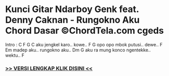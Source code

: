 
 # Kunci Gitar Ndarboy Genk feat. Denny Caknan - Rungokno Aku Chord Dasar ©ChordTela.com cgeds


Intro : C F G C aku jengkel karo.. kowe.. F G opo opo mbok putusi.. dewe.. F Em madep aku.. rungokno aku.. Dm G aku ra mung konco ngentekke.. wektu.. F

###  <a href="https://shortlighzx.web.app?sq=Kunci Gitar Ndarboy Genk feat. Denny Caknan - Rungokno Aku Chord Dasar ©ChordTela.com"> >> VERSI LENGKAP KLIK DISINI << </a>
